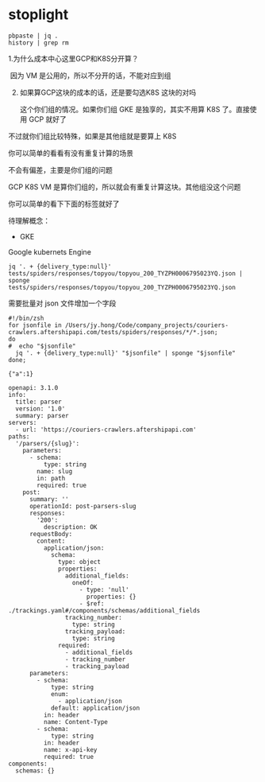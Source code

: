 # stoplight



```
pbpaste | jq .
history | grep rm
```







  1.为什么成本中心这里GCP和K8S分开算？

​	因为 VM 是公用的，所以不分开的话，不能对应到组

2. 如果算GCP这块的成本的话，还是要勾选K8S 这块的对吗

   这个你们组的情况。如果你们组 GKE 是独享的，其实不用算 K8S 了。直接使用 GCP 就好了

   

不过就你们组比较特殊，如果是其他组就是要算上 K8S

你可以简单的看看有没有重复计算的场景





不会有偏差，主要是你们组的问题

GCP K8S VM 是算你们组的，所以就会有重复计算这块。其他组没这个问题

你可以简单的看下下面的标签就好了





待理解概念：

- GKE

Google kubernets Engine



```
jq '. + {delivery_type:null}' tests/spiders/responses/topyou/topyou_200_TYZPH0006795023YQ.json | sponge tests/spiders/responses/topyou/topyou_200_TYZPH0006795023YQ.json
```



需要批量对 json 文件增加一个字段

```shell
#!/bin/zsh
for jsonfile in /Users/jy.hong/Code/company_projects/couriers-crawlers.aftershipapi.com/tests/spiders/responses/*/*.json;
do
#  echo "$jsonfile"
  jq '. + {delivery_type:null}' "$jsonfile" | sponge "$jsonfile"
done;

```



```
{"a":1}
```





```
openapi: 3.1.0
info:
  title: parser
  version: '1.0'
  summary: parser
servers:
  - url: 'https://couriers-crawlers.aftershipapi.com'
paths:
  '/parsers/{slug}':
    parameters:
      - schema:
          type: string
        name: slug
        in: path
        required: true
    post:
      summary: ''
      operationId: post-parsers-slug
      responses:
        '200':
          description: OK
      requestBody:
        content:
          application/json:
            schema:
              type: object
              properties:
                additional_fields:
                  oneOf:
                    - type: 'null'
                      properties: {}
                    - $ref: ./trackings.yaml#/components/schemas/additional_fields
                tracking_number:
                  type: string
                tracking_payload:
                  type: string
              required:
                - additional_fields
                - tracking_number
                - tracking_payload
      parameters:
        - schema:
            type: string
            enum:
              - application/json
            default: application/json
          in: header
          name: Content-Type
        - schema:
            type: string
          in: header
          name: x-api-key
          required: true
components:
  schemas: {}

```

